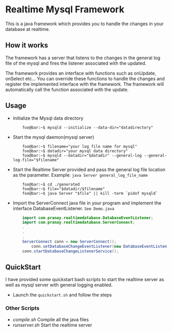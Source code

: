 # Realtime Mysql Framework
This is a java framework which provides you to handle the changes in your database at realtime.

## How it works
The framework has a server that listens to the changes in the general log file of the mysql and fires the listener associated with the updated.

The framework provides an interface with functions such as onUpdate, onSelect etc... You can override these functions to handle the changes and register the implemented interface with the framework. The framework will automatically call the function associated with the update.

## Usage
- Initialize the Mysql data directory
    ```console
        foo@bar:~$ mysqld --initialize --data-dir="datadirectory"
    ```
- Start the mysql daemon(mysql server)
    ```console
        foo@bar:~$ filename="your log file name for mysql"
        foo@bar:~$ datadir="your mysql data directory"
        foo@bar:~$ mysqld --datadir="$datadir" --general-log --general-log-file="$filename" 
    ```
- Start the Realtime Server provided and pass the general log file location as the parameter. Example: `java Server general_log_file_name`
    ```console
        foo@bar:~$ cd ./generated
        foo@bar:~$ file="$datadir/$filename"
        foo@bar:~$ java Server "$file" || kill -term `pidof mysqld`
    ```
- Import the ServerConnect java file in your program and implement the interface DatabaseEventListener. `See Demo.java`
    ```java
        import com.pranay.realtimedatabase.DatabaseEventListener;
        import com.pranay.realtimedatabase.ServerConnect;
        .
        .
        .
        ServerConnect conn = new ServerConnect();
            conn.setDatabaseChangeEventListener(new DatabaseEventListener() {...} );
        conn.startDatabaseChangeListenerService();
    ```
## QuickStart
I have provided some quickstart bash scripts to start the realtime server as well as mysql server with general logging enabled.
- Launch the `quickstart.sh` and follow the steps

### Other Scripts
- *compile.sh* Compile all the java files
- *runserver.sh* Start the realtime server